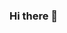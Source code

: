 ### Hi there 👋

<!--
**Luan-Paulo/Luan-Paulo** is a ✨ _special_ ✨ repository because its `README.md` (this file) appears on your GitHub profile.

Here are some ideas to get you started:

- 🔭 Servidor Público
- 🌱 Técnico em Laboratório de Informática
- 👯 Estudante
- 🤔 Iniciante em Programação
- 💬 Tecnólogo em Gestão de TI
- 📫 Especialista
-->
